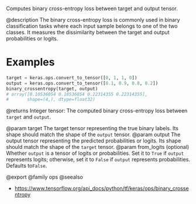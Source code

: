 Computes binary cross-entropy loss between target and output tensor.

@description
The binary cross-entropy loss is commonly used in binary
classification tasks where each input sample belongs to one
of the two classes. It measures the dissimilarity between the
target and output probabilities or logits.

# Examples
```python
target = keras.ops.convert_to_tensor([0, 1, 1, 0])
output = keras.ops.convert_to_tensor([0.1, 0.9, 0.8, 0.2])
binary_crossentropy(target, output)
# array([0.10536054 0.10536054 0.22314355 0.22314355],
#       shape=(4,), dtype=float32)
```

@returns
Integer tensor: The computed binary cross-entropy loss between
`target` and `output`.

@param target The target tensor representing the true binary labels.
    Its shape should match the shape of the `output` tensor.
@param output The output tensor representing the predicted probabilities
    or logits. Its shape should match the shape of the
    `target` tensor.
@param from_logits (optional) Whether `output` is a tensor of logits or
    probabilities.
    Set it to `True` if `output` represents logits; otherwise,
    set it to `False` if `output` represents probabilities.
    Defaults to`False`.

@export
@family ops
@seealso
+ <https://www.tensorflow.org/api_docs/python/tf/keras/ops/binary_crossentropy>
